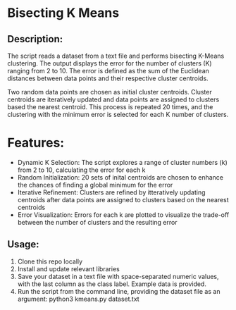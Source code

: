 # Bisecting K Means

## Description:
The script reads a dataset from a text file and performs bisecting K-Means clustering. The output displays the error for the number of clusters (K) ranging from 2 to 10. The error is defined as the sum of the Euclidean distances between data points and their respective cluster centroids.

Two random data points are chosen as initial cluster centroids. Cluster centroids are iteratively updated and data points are assigned to clusters based the nearest centroid. This process is repeated 20 times, and the clustering with the minimum error is selected for each K number of clusters.

# Features:
* Dynamic K Selection: The script explores a range of cluster numbers (k) from 2 to 10, calculating the error for each k
* Random Initialization: 20 sets of inital centroids are chosen to enhance the chances of finding a global minimum for the error
* Iterative Refinement: Clusters are refined by itteratively updating centroids after data points are assigned to clusters based on the nearest centroids
* Error Visualization: Errors for each k are plotted to visualize the trade-off between the number of clusters and the resulting error

## Usage:
1. Clone this repo locally
2. Install and update relevant libraries
3. Save your dataset in a text file with space-separated numeric values, with the last column as the class label. Example data is provided.
4. Run the script from the command line, providing the dataset file as an argument: 
python3 kmeans.py dataset.txt